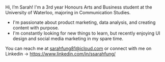 ### 
Hi, I’m Sarah! I'm a 3rd year Honours Arts and Business student at the University of Waterloo, majoring in Communication Studies.
- I'm passionate about product marketing, data analysis, and creating content with purpose.
- I'm constantly looking for new things to learn, but recently enjoying UI design and social media marketing in my spare time.

You can reach me at sarahfung81@icloud.com or connect with me on Linkedin -> https://www.linkedin.com/in/ssarahfung/
###
